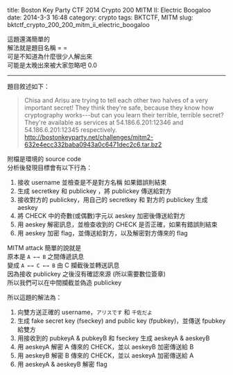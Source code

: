 title: Boston Key Party CTF 2014 Crypto 200 MITM II: Electric Boogaloo 
date: 2014-3-3 16:48 
category: crypto
tags: BKTCTF, MITM
slug: bktctf_crypto_200_200_mitm_ii_electric_boogaloo

這題還滿簡單的  
解法就是題目名稱 = =  
可是不知道為什麼很少人解出來  
可能是太晚出來被大家忽略吧 0.0  
* * *

題目敘述如下：  
> Chisa and Arisu are trying to tell each other two halves of a very important secret! They think they're safe, because they know how cryptography works---but can you learn their terrible, terrible secret? They're available as services at 54.186.6.201:12346 and 54.186.6.201:12345 respectively.  
> http://bostonkeyparty.net/challenges/mitm2-632e4ecc332baba0943a0c6471dec2c6.tar.bz2

附檔是環境的 source code  
分析後發現目標會有以下行為：  

1. 接收 username 並檢查是不是對方名稱 如果錯誤則結束
2. 生成 secretkey 和 publickey ，將 publickey 傳送給對方
3. 接收對方的 publickey，用自己的 secretkey 和 對方的 publickey 生成 aeskey
4. 將 CHECK 中的奇數(或偶數)字元以 aeskey 加密後傳送給對方
5. 用 aeskey 解密訊息，並檢查收到的 CHECK 是否正確，如果有錯誤則結束
6. 用 aeskey 加密 flag，並傳送給對方，以及解密對方傳來的 flag

MITM attack 簡單的說就是  
原本是 `A ←→ B` 之間傳遞訊息  
變成 `A ←→ C ←→ B` 由 C 攔截後並轉送訊息  
因為接收 publickey 之後沒有確認來源 (所以需要數位簽章)  
所以我們可以在中間攔截並偽造 publickey  

所以這題的解法為：

1. 向雙方送正確的 username，`アリスです` 和 `千佐だよ`
2. 生成 fake secret key (fseckey) and public key (fpubkey)，並傳送 fpubkey 給雙方
3. 用接收到的 pubkeyA & pubkeyB 和 fseckey 生成 aeskeyA & aeskeyB
4. 用 aeskeyA 解密 A 傳來的 CHECK，並以 aeskeyB 加密傳送給 B
5. 用 aeskeyB 解密 B 傳來的 CHECK，並以 aeskeyA 加密傳送給 A
6. 用 aeskeyA & aeskeyB 解密 flag
